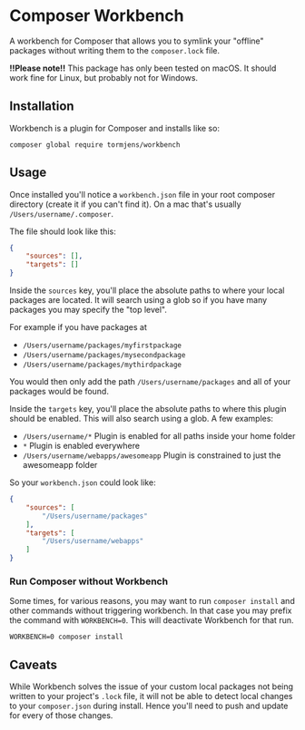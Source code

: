 # Composer Workbench

A workbench for Composer that allows you to symlink your "offline" packages without writing them to the `composer.lock` 
file.

__!!Please note!!__ This package has only been tested on macOS. It should work fine for Linux, but probably not for 
Windows.

## Installation

Workbench is a plugin for Composer and installs like so:

`composer global require tormjens/workbench`

## Usage

Once installed you'll notice a `workbench.json` file in your root composer directory (create it if you can't find it). 
On a mac that's usually `/Users/username/.composer`. 

The file should look like this:
```json
{
    "sources": [],
    "targets": []
}
```

Inside the `sources` key, you'll place the absolute paths to where your local packages are located. It will search using 
a glob so if you have many packages you may specify the "top level".

For example if you have packages at

* `/Users/username/packages/myfirstpackage`
* `/Users/username/packages/mysecondpackage`
* `/Users/username/packages/mythirdpackage`

You would then only add the path `/Users/username/packages` and all of your packages would be found.

Inside the `targets` key, you'll place the absolute paths to where this plugin should be enabled. This will also search 
using a glob. A few examples:

* `/Users/username/*` Plugin is enabled for all paths inside your home folder
* `*` Plugin is enabled everywhere
* `/Users/username/webapps/awesomeapp` Plugin is constrained to just the awesomeapp folder

So your `workbench.json` could look like:

```json
{
    "sources": [
        "/Users/username/packages"
    ],
    "targets": [
        "/Users/username/webapps"
    ]
}
```

### Run Composer without Workbench

Some times, for various reasons, you may want to run `composer install` and other commands without triggering workbench. 
In that case you may prefix the command with `WORKBENCH=0`. This will deactivate Workbench for that run.

`WORKBENCH=0 composer install`


## Caveats

While Workbench solves the issue of your custom local packages not being written to your project's `.lock` file, it will
not be able to detect local changes to your `composer.json` during install. Hence you'll need to push and update for every
of those changes.